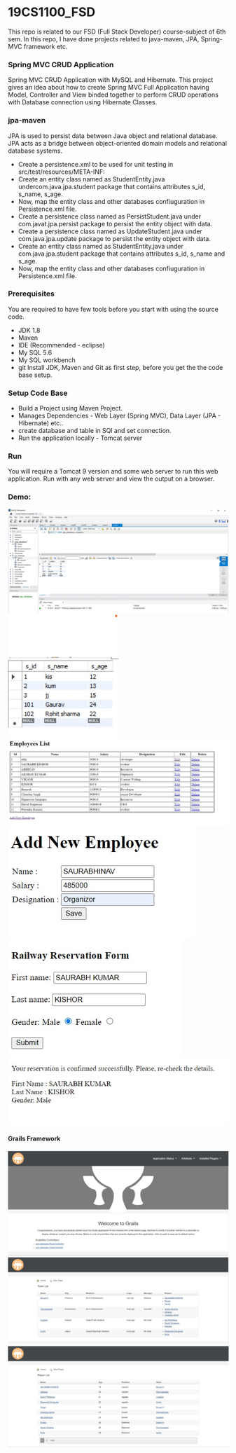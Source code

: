 # 19CS1100_FSD

This repo is related to our FSD (Full Stack Developer) course-subject of 6th sem. In this repo, I have done  projects  related to java-maven, JPA, Spring-MVC framework etc.

### Spring MVC CRUD Application
Spring MVC CRUD Application with MySQL and Hibernate. This project gives an idea about how to create Spring MVC Full Application having Model, Controller and View binded together to perform CRUD operations with Database connection using Hibernate Classes.

### jpa-maven
JPA is used to persist data between Java object and relational database. JPA acts as a bridge between object-oriented domain models and relational database systems.
 - Create a persistence.xml to be used for unit testing in src/test/resources/META-INF:
 - Create an entity class named as StudentEntity.java undercom.java.jpa.student package that contains attributes s_id, s_name, s_age.
 - Now, map the entity class and other databases confiuguration in Persistence.xml file. 
 - Create a persistence class named as PersistStudent.java under com.javat.jpa.persist package to persist the entity object with data.
 - Create a persistence class named as UpdateStudent.java under com.java.jpa.update package to persist the entity object with data.
 - Create an entity class named as StudentEntity.java under com.java.jpa.student package that contains attributes s_id, s_name and s_age.
 - Now, map the entity class and other databases confiuguration in Persistence.xml file.
### Prerequisites
 You are required to have few tools before you start with using the source code.

- JDK 1.8
- Maven
- IDE (Recommended - eclipse)
- My SQL 5.6
- My SQL workbench 
- git
Install JDK, Maven and Git as first step, before you get the the code base setup.

### Setup Code Base


- Build a Project using Maven Project.
- Manages Dependencies - Web Layer (Spring MVC), Data Layer (JPA - Hibernate) etc..
- create  database and table in SQl and set connection.
- Run the application locally - Tomcat server


### Run

You will require a Tomcat 9 version and some web server to run this web application. Run with any web server and view the output on a browser.

### Demo:

![Database-setup](https://raw.githubusercontent.com/Saurabh-pec/19CS1100_FSD/main/Database-setup.jpg)<br>
![JPA_DatabaseTable](https://raw.githubusercontent.com/Saurabh-pec/19CS1100_FSD/main/JPA_DatabaseTable.jpg)<br>
![MVC_CRUD-employees_list](https://raw.githubusercontent.com/Saurabh-pec/19CS1100_FSD/main/MVC_CURD(view%20list).jpg)<br>
![AddEmployee](https://raw.githubusercontent.com/Saurabh-pec/19CS1100_FSD/main/AddEmployee.jpg)<br>
![mvc-web-form-RailwayReservation](https://raw.githubusercontent.com/Saurabh-pec/19CS1100_FSD/main/mvc-web-form.jpg)<br>
![reservationConfirmation](https://raw.githubusercontent.com/Saurabh-pec/19CS1100_FSD/main/reservationConfirmation.jpg)

#### Grails Framework
![Grails-HomePage](https://raw.githubusercontent.com/Saurabh-pec/19CS1100_FSD/master/grails.jpg)
![TeamList](https://raw.githubusercontent.com/Saurabh-pec/19CS1100_FSD/master/Team.jpg)
![PlayerList](https://raw.githubusercontent.com/Saurabh-pec/19CS1100_FSD/master/PlayerListjpg.jpg)


